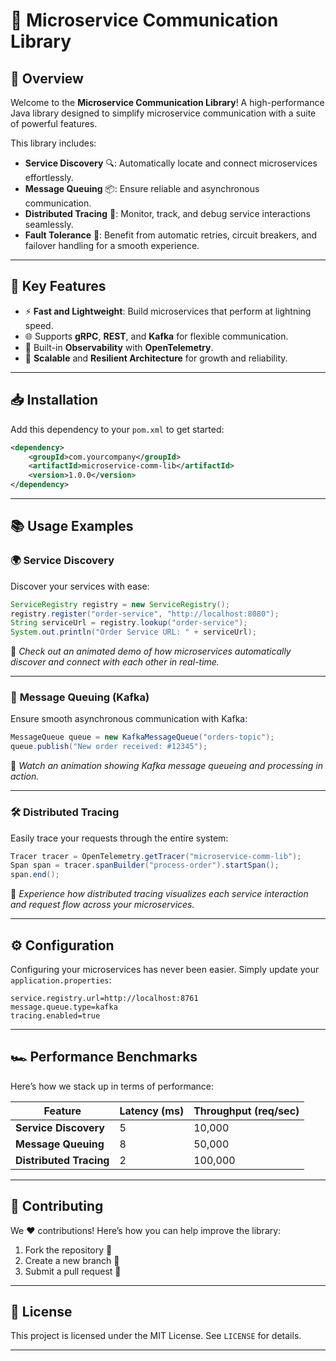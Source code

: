  

# 🚀 **Microservice Communication Library**

## 🌟 **Overview**

Welcome to the **Microservice Communication Library**! A high-performance Java library designed to simplify microservice communication with a suite of powerful features.

This library includes:

- **Service Discovery** 🔍: Automatically locate and connect microservices effortlessly.
- **Message Queuing** 📦: Ensure reliable and asynchronous communication.
- **Distributed Tracing** 🧭: Monitor, track, and debug service interactions seamlessly.
- **Fault Tolerance** 💪: Benefit from automatic retries, circuit breakers, and failover handling for a smooth experience.

---

## 🌈 **Key Features**

- ⚡ **Fast and Lightweight**: Build microservices that perform at lightning speed.
- 🌐 Supports **gRPC**, **REST**, and **Kafka** for flexible communication.
- 🔭 Built-in **Observability** with **OpenTelemetry**.
- 🔄 **Scalable** and **Resilient Architecture** for growth and reliability.

---

## 📥 **Installation**

Add this dependency to your `pom.xml` to get started:

```xml
<dependency>
    <groupId>com.yourcompany</groupId>
    <artifactId>microservice-comm-lib</artifactId>
    <version>1.0.0</version>
</dependency>
```

---

## 📚 **Usage Examples**

### 🌍 **Service Discovery**

Discover your services with ease:

```java
ServiceRegistry registry = new ServiceRegistry();
registry.register("order-service", "http://localhost:8080");
String serviceUrl = registry.lookup("order-service");
System.out.println("Order Service URL: " + serviceUrl);
```
🎥 *Check out an animated demo of how microservices automatically discover and connect with each other in real-time.*

---

### 📡 **Message Queuing (Kafka)**

Ensure smooth asynchronous communication with Kafka:

```java
MessageQueue queue = new KafkaMessageQueue("orders-topic");
queue.publish("New order received: #12345");
```
🎥 *Watch an animation showing Kafka message queueing and processing in action.*

---

### 🛠️ **Distributed Tracing**

Easily trace your requests through the entire system:

```java
Tracer tracer = OpenTelemetry.getTracer("microservice-comm-lib");
Span span = tracer.spanBuilder("process-order").startSpan();
span.end();
```
🎥 *Experience how distributed tracing visualizes each service interaction and request flow across your microservices.*

---

## ⚙️ **Configuration**

Configuring your microservices has never been easier. Simply update your `application.properties`:

```properties
service.registry.url=http://localhost:8761
message.queue.type=kafka
tracing.enabled=true
```

---

## 🏎️ **Performance Benchmarks**

Here’s how we stack up in terms of performance:

| Feature             | Latency (ms) | Throughput (req/sec) |
|---------------------|--------------|----------------------|
| **Service Discovery** | 5            | 10,000               |
| **Message Queuing**   | 8            | 50,000               |
| **Distributed Tracing** | 2          | 100,000              |

---

## 🤝 **Contributing**

We ❤️ contributions! Here’s how you can help improve the library:

1. Fork the repository 🍴
2. Create a new branch 🌱
3. Submit a pull request 🚀

---

## 📜 **License**

This project is licensed under the MIT License. See `LICENSE` for details.

---
 
